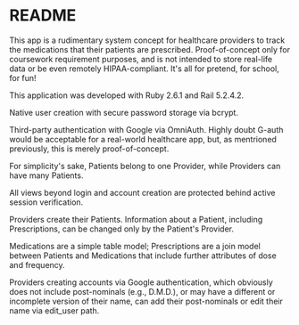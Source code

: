 # README

This app is a rudimentary system concept for healthcare providers to track the medications that their patients are prescribed. Proof-of-concept only for coursework requirement purposes, and is not intended to store real-life data or be even remotely HIPAA-compliant. It's all for pretend, for school, for fun!

This application was developed with Ruby 2.6.1 and Rail 5.2.4.2.

Native user creation with secure password storage via bcrypt.

Third-party authentication with Google via OmniAuth. Highly doubt G-auth would be acceptable for a real-world healthcare app, but, as mentrioned previously, this is merely proof-of-concept. 

For simplicity's sake, Patients belong to one Provider, while Providers can have many Patients. 

All views beyond login and account creation are protected behind active session verification.

Providers create their Patients. Information about a Patient, including Prescriptions, can be changed only by the Patient's Provider. 

Medications are a simple table model; Prescriptions are a join model between Patients and Medications that include further attributes of dose and frequency.

Providers creating accounts via Google authentication, which obviously does not include post-nominals (e.g., D.M.D.), or may have a different or incomplete version of their name, can add their post-nominals or edit their name via edit_user path.

